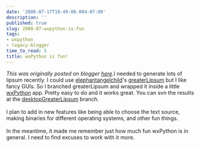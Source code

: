 ```yaml
---
date: '2008-07-17T10:40:00.004-07:00'
description: ''
published: true
slug: 2008-07-wxpython-is-fun
tags:
- wxpython
- legacy-blogger
time_to_read: 5
title: wxPython is fun!
---
```


*This was originally posted on blogger [here](https://pydanny.blogspot.com/2008/07/wxpython-is-fun.html)*.I needed to generate lots of lipsum recently.  I could use <a href="http://elephantangelchild.blogspot.com/">elephantangelchild</a>'s <a href="http://code.google.com/p/greaterlipsum/">greaterLipsum</a> but I like fancy GUIs.  So I branched greaterLipsum and wrapped it inside a little <a href="http://wxpython.org">wxPython</a> app.  Pretty easy to do and it works great.  You can svn the results at the <a href="http://greaterlipsum.googlecode.com/svn/branches/desktopgreaterlipsum/">desktopGreaterLipsum</a> branch.<br /><br />I plan to add in new features like being able to choose the text source, making binaries for different operating systems, and other fun things.<br /><br />In the meantime, it made me remember just how much fun wxPython is in general.  I need to find excuses to work with it more.